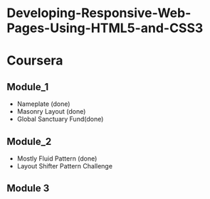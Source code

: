 # Developing-Responsive-Web-Pages-Using-HTML5-and-CSS3
# Coursera
## Module_1
- Nameplate (done)
- Masonry Layout​ (done)
- Global Sanctuary Fund(done)
## Module_2
- Mostly Fluid Pattern​ (done)
- Layout Shifter Pattern Challenge
## Module 3
